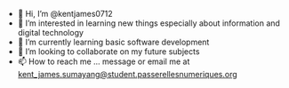 - 👋 Hi, I’m @kentjames0712
- 👀 I’m interested in learning new things especially about information and digital technology
- 🌱 I’m currently learning basic software development
- 💞️ I’m looking to collaborate on my future subjects
- 📫 How to reach me ... message or email me at kent_james.sumayang@student.passerellesnumeriques.org

<!---
kentjames0712/kentjames0712 is a ✨ special ✨ repository because its `README.md` (this file) appears on your GitHub profile.
You can click the Preview link to take a look at your changes.
--->
